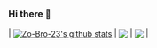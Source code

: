 ### Hi there 👋

<!--
**Zo-Bro-23/Zo-Bro-23** is a ✨ _special_ ✨ repository because its `README.md` (this file) appears on your GitHub profile.

Here are some ideas to get you started:

- 🔭 I’m currently working on ...
- 🌱 I’m currently learning ...
- 👯 I’m looking to collaborate on ...
- 🤔 I’m looking for help with ...
- 💬 Ask me about ...
- 📫 How to reach me: ...
- 😄 Pronouns: ...
- ⚡ Fun fact: ...
-->

|  <a href="#"><img align="center" src="https://github-readme-stats.vercel.app/api?username=Zo-Bro-23&count_private=true&show_icons=true&theme=radical&include_all_commits=true&hide_border=true" alt="Zo-Bro-23's github stats" /></a>  |  <a href="#"><img align="center" src="https://github-readme-stats.vercel.app/api/top-langs/?username=Zo-Bro-23&theme=radical&layout=compact&hide_border=true" /></a>  |  <a href="#"><img align="center" src="https://github-readme-stats.vercel.app/api/wakatime/?username=ZoBro23&theme=radical&layout=compact&hide_border=true" /></a>  |
